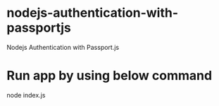 # nodejs-authentication-with-passportjs
Nodejs Authentication with Passport.js

# Run app by using below command
node index.js

